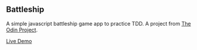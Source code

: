 ## Battleship

A simple javascript battleship game app to practice TDD. A project from [The Odin Project](https://www.theodinproject.com/courses/javascript/lessons/battleship).

[Live Demo](https://raw.githack.com/zenott/battleship/development/dist/index.html)
